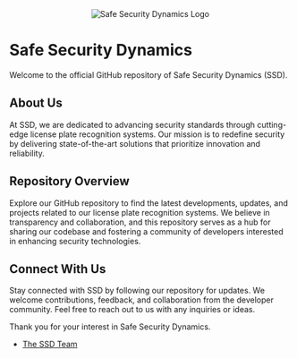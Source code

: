 <div align="center">
  <img src="https://github.com/Safe-Security-Dynamics/.github/assets/101701760/97017b89-620d-46a3-b270-5c01c9687c2b" alt="Safe Security Dynamics Logo">
</div>

# Safe Security Dynamics

Welcome to the official GitHub repository of Safe Security Dynamics (SSD).

## About Us

At SSD, we are dedicated to advancing security standards through cutting-edge license plate recognition systems. Our mission is to redefine security by delivering state-of-the-art solutions that prioritize innovation and reliability.

## Repository Overview

Explore our GitHub repository to find the latest developments, updates, and projects related to our license plate recognition systems. We believe in transparency and collaboration, and this repository serves as a hub for sharing our codebase and fostering a community of developers interested in enhancing security technologies.

## Connect With Us

Stay connected with SSD by following our repository for updates. We welcome contributions, feedback, and collaboration from the developer community. Feel free to reach out to us with any inquiries or ideas.

Thank you for your interest in Safe Security Dynamics.

- [The SSD Team](mailto:contact@safesecuritydynamics.com)
